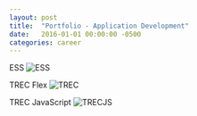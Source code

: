 ```yaml
---
layout: post
title:  "Portfolio - Application Development"
date:   2016-01-01 00:00:00 -0500
categories: career
---
```

ESS
![ESS](https://tsaldana.github.io/images/ESS.jpg)

TREC Flex
![TREC](https://tsaldana.github.io/images/TREC.jpg)

TREC JavaScript
![TRECJS](https://tsaldana.github.io/images/TRECJS.jpg)
